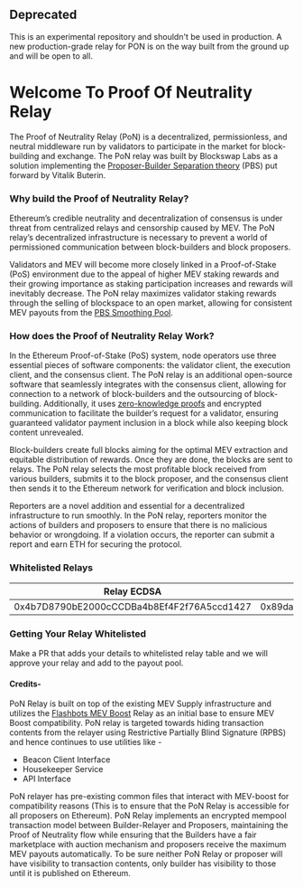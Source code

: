## Deprecated
This is an experimental repository and shouldn't be used in production. A new production-grade relay for PON is on the way built from the ground up and will be open to all.

# Welcome To Proof Of Neutrality Relay
The Proof of Neutrality Relay (PoN) is a decentralized, permissionless, and neutral middleware run by validators to participate in the market for block-building and exchange. The PoN relay was built by Blockswap Labs as a solution implementing the <a href="/pon/key-concepts" >Proposer-Builder Separation theory</a>
(PBS) put forward by Vitalik Buterin.

### Why build the Proof of Neutrality Relay?

Ethereum’s credible neutrality and decentralization of consensus is under threat from centralized relays and censorship caused by MEV. The PoN relay’s decentralized infrastructure is necessary to prevent a world of permissioned communication between block-builders and block proposers.

Validators and MEV will become more closely linked in a Proof-of-Stake (PoS) environment due to the appeal of higher MEV staking rewards and their growing importance as staking participation increases and rewards will inevitably decrease. The PoN relay maximizes validator staking rewards through the selling of blockspace to an open market, allowing for consistent MEV payouts from the <a href="/pon/key-concepts" >PBS Smoothing Pool</a>.

### How does the Proof of Neutrality Relay Work?


In the Ethereum Proof-of-Stake (PoS) system, node operators use three essential pieces of software components: the validator client, the execution client, and the consensus client. The PoN relay is an additional open-source software that seamlessly integrates with the consensus client, allowing for connection to a network of block-builders and the outsourcing of block-building. Additionally, it uses [zero-knowledge proofs]("https://ethereum.org/en/zero-knowledge-proofs/") and encrypted communication to facilitate the builder’s request for a validator, ensuring guaranteed validator payment inclusion in a block while also keeping block content unrevealed.
 
Block-builders create full blocks aiming for the optimal MEV extraction and equitable distribution of rewards. Once they are done, the blocks are sent to relays. The PoN relay selects the most profitable block received from various builders, submits it to the block proposer, and the consensus client then sends it to the Ethereum network for verification and block inclusion. 

Reporters are a novel addition and essential for a decentralized infrastructure to run smoothly. In the PoN relay, reporters monitor the actions of builders and proposers to ensure that there is no malicious behavior or wrongdoing. If a violation occurs, the reporter can submit a report and earn ETH for securing the protocol.


### Whitelisted Relays

| Relay ECDSA | Relay BLS Public Key | Relay API |
|--|--|--|
| 0x4b7D8790bE2000cCCDBa4b8Ef4F2f76A5ccd1427 | 0x89daf9bf6113ec91fdbee11778ab1e1bb64f4ccc2532bdc2bb808c93a83946ac36bce00cf2496ce2b19a20f0030cd2bd | relayer.0xblockswap.com |

### Getting Your Relay Whitelisted

Make a PR that adds your details to whitelisted relay table and we will approve your relay and add to the payout pool.


#### Credits-
PoN Relay is built on top of the existing MEV Supply infrastructure and utilizes the [Flashbots MEV Boost](https://github.com/flashbots/mev-boost-relay) Relay as an initial base to ensure MEV Boost compatibility. PoN relay is targeted towards hiding transaction contents from the relayer using Restrictive Partially Blind Signature (RPBS) and hence continues to use utilities like -
* Beacon Client Interface
* Housekeeper Service
* API Interface

PoN relayer has pre-existing common files that interact with MEV-boost for compatibility reasons (This is to ensure that the PoN Relay is accessible for all proposers on Ethereum). PoN Relay implements an encrypted mempool transaction model between Builder-Relayer and Proposers, maintaining the Proof of Neutrality flow while ensuring that the Builders have a fair marketplace with auction mechanism and proposers receive the maximum MEV payouts automatically. To be sure neither PoN Relay or proposer will have visibility to transaction contents, only builder has visibility to those until it is published on Ethereum.

